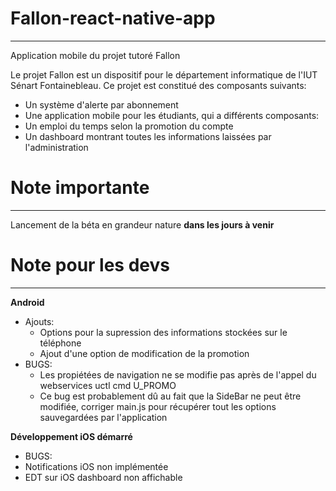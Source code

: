 # Fallon-react-native-app
-------------------------

Application mobile du projet tutoré Fallon

Le projet Fallon est un dispositif pour le département informatique de l'IUT Sénart Fontainebleau.
Ce projet est constitué des composants suivants:

* Un système d'alerte par abonnement
* Une application mobile pour les étudiants, qui a différents composants:
 * Un emploi du temps selon la promotion du compte
 * Un dashboard montrant toutes les informations laissées par l'administration

 # Note importante
 -----------------

 Lancement de la béta en grandeur nature __dans les jours à venir__

 # Note pour les devs
 --------------------
__Android__
  * Ajouts:
    * Options pour la supression des informations stockées sur le téléphone
    * Ajout d'une option de modification de la promotion
  * BUGS:
    * Les propiétées de navigation ne se modifie pas après de l'appel du webservices uctl cmd U_PROMO
    * Ce bug est probablement dû au fait que la SideBar ne peut être modifiée, corriger main.js pour récupérer tout les options sauvegardées par l'application


__Développement iOS démarré__
 * BUGS:
  * Notifications iOS non implémentée
  * EDT sur iOS dashboard non affichable

